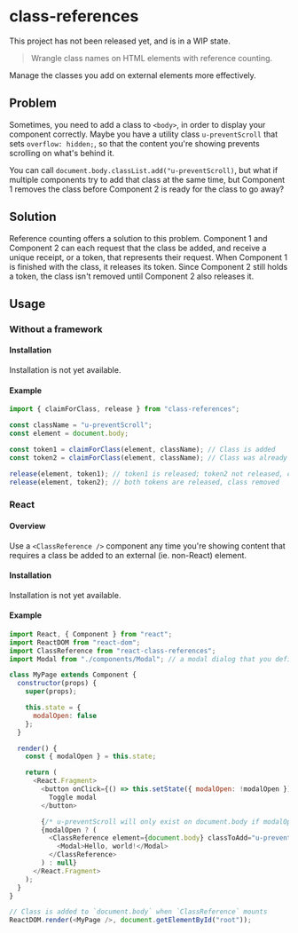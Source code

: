 # class-references

This project has not been released yet, and is in a WIP state.

> Wrangle class names on HTML elements with reference counting.

Manage the classes you add on external elements more effectively.

## Problem

Sometimes, you need to add a class to `<body>`, in order to display your component correctly. Maybe you have a utility class `u-preventScroll` that sets `overflow: hidden;`, so that the content you're showing prevents scrolling on what's behind it.

You can call `document.body.classList.add("u-preventScroll)`, but what if multiple components try to add that class at the same time, but Component 1 removes the class before Component 2 is ready for the class to go away?

## Solution

Reference counting offers a solution to this problem. Component 1 and Component 2 can each request that the class be added, and receive a unique receipt, or a token, that represents their request. When Component 1 is finished with the class, it releases its token. Since Component 2 still holds a token, the class isn't removed until Component 2 also releases it.

## Usage

### Without a framework

#### Installation

Installation is not yet available.

#### Example

```js
import { claimForClass, release } from "class-references";

const className = "u-preventScroll";
const element = document.body;

const token1 = claimForClass(element, className); // Class is added
const token2 = claimForClass(element, className); // Class was already added, but token reserves it.

release(element, token1); // token1 is released; token2 not released, class remains
release(element, token2); // both tokens are released, class removed
```

### React

#### Overview

Use a `<ClassReference />` component any time you're showing content that requires a class be added to an external (ie. non-React) element.

#### Installation

Installation is not yet available.

#### Example

```js
import React, { Component } from "react";
import ReactDOM from "react-dom";
import ClassReference from "react-class-references";
import Modal from "./components/Modal"; // a modal dialog that you defined

class MyPage extends Component {
  constructor(props) {
    super(props);

    this.state = {
      modalOpen: false
    };
  }

  render() {
    const { modalOpen } = this.state;

    return (
      <React.Fragment>
        <button onClick={() => this.setState({ modalOpen: !modalOpen })}>
          Toggle modal
        </button>

        {/* u-preventScroll will only exist on document.body if modalOpen is truthy. */}
        {modalOpen ? (
          <ClassReference element={document.body} classToAdd="u-preventScroll">
            <Modal>Hello, world!</Modal>
          </ClassReference>
        ) : null}
      </React.Fragment>
    );
  }
}

// Class is added to `document.body` when `ClassReference` mounts
ReactDOM.render(<MyPage />, document.getElementById("root"));
```
